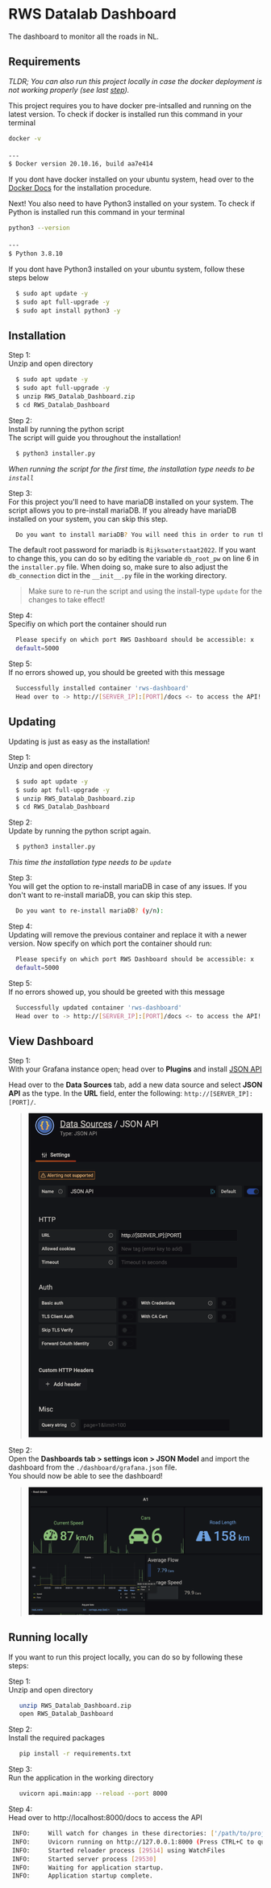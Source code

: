 
# RWS Datalab Dashboard

The dashboard to monitor all the roads in NL.

## Requirements

_TLDR;_
_You can also run this project locally in case the docker deployment is not working properly (see last [step](#Running-locally))._

This project requires you to have docker pre-intsalled and running on the latest version.
To check if docker is installed run this command in your terminal

```bash
docker -v

---
$ Docker version 20.10.16, build aa7e414
```

If you dont have docker installed on your ubuntu system, head over to the [Docker Docs](https://docs.docker.com/desktop/linux/install/ubuntu/)  for the installation procedure.


Next! You also need to have Python3 installed on your system.
To check if Python is installed run this command in your terminal
```bash
python3 --version

---
$ Python 3.8.10
```

If you dont have Python3 installed on your ubuntu system, follow these steps below
```bash
  $ sudo apt update -y
  $ sudo apt full-upgrade -y
  $ sudo apt install python3 -y
```
## Installation



Step 1: \
Unzip and open directory

```bash
  $ sudo apt update -y
  $ sudo apt full-upgrade -y
  $ unzip RWS_Datalab_Dashboard.zip
  $ cd RWS_Datalab_Dashboard
```

Step 2: \
Install by running the python script  
The script will guide you throughout the installation!


```bash
  $ python3 installer.py
```

_When running the script for the first time, the installation type needs to be ```install```_

Step 3: \
For this project you'll need to have mariaDB installed on your system. The script allows you to pre-install mariaDB. If you already have mariaDB installed on your system, you can skip this step.

```bash
  Do you want to install mariaDB? You will need this in order to run this application (y/n): 
```
The default root password for mariadb is ```Rijkswaterstaat2022```. If you want to change this, you can do so by editing the variable ```db_root_pw``` on line 6 in the ```installer.py``` file. 
When doing so, make sure to also adjust the ```db_connection``` dict in the ```__init__.py``` file in the working directory.

> Make sure to re-run the script and using the install-type ```update``` for the changes to take effect!

Step 4: \
Specifiy on which port the container should run

```bash
  Please specify on which port RWS Dashboard should be accessible: x
  default=5000
```

Step 5: \
If no errors showed up, you should be greeted with this message 

```bash
  Successfully installed container 'rws-dashboard'
  Head over to -> http://[SERVER_IP]:[PORT]/docs <- to access the API!
```


## Updating


Updating is just as easy as the installation!

Step 1: \
Unzip and open directory

```bash
  $ sudo apt update -y
  $ sudo apt full-upgrade -y
  $ unzip RWS_Datalab_Dashboard.zip
  $ cd RWS_Datalab_Dashboard
```

Step 2: \
Update by running the python script again.


```bash
  $ python3 installer.py
```

_This time the installation type needs to be ```update```_

Step 3: \
You will get the option to re-install mariaDB in case of any issues.  If you don't want to re-install mariaDB, you can skip this step.

```bash
  Do you want to re-install mariaDB? (y/n): 
```

Step 4: \
Updating will remove the previous container and replace it with a newer version.
Now specify on which port the container should run:

```bash
  Please specify on which port RWS Dashboard should be accessible: x
  default=5000
```

Step 5: \
If no errors showed up, you should be greeted with this message

```bash
  Successfully updated container 'rws-dashboard'
  Head over to -> http://[SERVER_IP]:[PORT]/docs <- to access the API!
```




## View Dashboard

Step 1: \
With your Grafana instance open; head over to __Plugins__ and install [JSON API](https://grafana.com/grafana/plugins/marcusolsson-json-datasource/) 

Head over to the __Data Sources__ tab, add a new data source and select __JSON API__ as the type.
In the __URL__ field, enter the following: ```http://[SERVER_IP]:[PORT]/```. 
>![plugin_settings.png](./dashboard/json-api-settings.png)

Step 2: \
Open the __Dashboards tab > settings icon > JSON Model__ and import the dashboard from the ```./dashboard/grafana.json``` file. \
You should now be able to see the dashboard!
>![grafana_dashboard.png](./dashboard/rws-dashboard.png)


## Running locally

If you want to run this project locally, you can do so by following these steps:

Step 1: \
Unzip and open directory

```bash
   unzip RWS_Datalab_Dashboard.zip
   open RWS_Datalab_Dashboard
```

Step 2: \
Install the required packages

```bash
   pip install -r requirements.txt
```

Step 3: \
Run the application in the working directory

```bash
   uvicorn api.main:app --reload --port 8000
```

Step 4: \
Head over to http://localhost:8000/docs to access the API
 ```bash
  INFO:     Will watch for changes in these directories: ['/path/to/project/rws-comaker']
  INFO:     Uvicorn running on http://127.0.0.1:8000 (Press CTRL+C to quit)
  INFO:     Started reloader process [29514] using WatchFiles
  INFO:     Started server process [29530]
  INFO:     Waiting for application startup.
  INFO:     Application startup complete.
```


